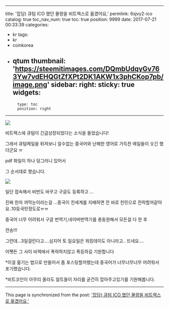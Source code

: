 
---
title: '잡담) 큐텀 ICO 했던 물량을 비트렉스로 옮겼어요,'
permlink: 6sjvy2-ico
catalog: true
toc_nav_num: true
toc: true
position: 9999
date: 2017-07-21 00:33:39
categories:
- kr
tags:
- kr
- coinkorea
- qtum
thumbnail: 'https://steemitimages.com/DQmbUdqyGv763Yw7vdEHQGtZfXPt2DK1AKW1x3phCKop7pb/image.png'
sidebar:
    right:
        sticky: true
widgets:
    -
        type: toc
        position: right
---


![](https://steemitimages.com/DQmbUdqyGv763Yw7vdEHQGtZfXPt2DK1AKW1x3phCKop7pb/image.png)


비트렉스에 큐텀이 긴급상장되었다는 소식을 들었습니다!

그래서 큐텀메일을 뒤져보니 알수없는 중국어와 난해한 영어로 가득찬 메일들이 오긴 했더군요 ㅠ

pdf 화일이 하나 덩그러니 있어서 

그 순서데로 했습니다.


![](https://steemitimages.com/DQmVpahPjhxCSc6cjZxEJdNNKbfaAcun8rpw8o4Q6UnvxFE/image.png)

일단 접속해서 비번도 바꾸고 구글도 등록하고 ...

진짜 한자 까막눈이라는걸 ...중국이 전세계를 지배하면 전 바로 천민으로 전락할꺼같아요..10등국민정도로ㅠㅠ

중국어 너무 어려워서 구글 번역기,네이버번역기를 총동원해서 모든걸 다 한 후

전송!!!

그런데...3일걸린다고....심지어 토.일요일은 워킹데이도 아니라고.. 뜨네요....

어쨋든 그 사이 비렉에서 폭락하지않고 폭등하길 기원합니다

*이걸 옮기는 법으로 만들어서 좀 포스팅할까했는데 중국어가 너무너무너무 어려워서 포기했습니다.

*비트코인이 아무리 올라도 알트들이 자리를 굳건히 잡아주고있기를 기원해봅니다.

- - -

This page is synchronized from the post: ['잡담) 큐텀 ICO 했던 물량을 비트렉스로 옮겼어요,'](https://steemit.com/@virus707/6sjvy2-ico)
